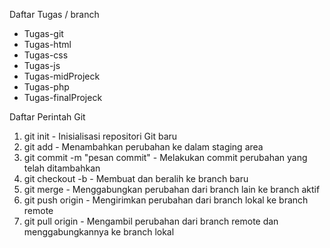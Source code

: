 Daftar Tugas / branch
- Tugas-git
- Tugas-html
- Tugas-css
- Tugas-js
- Tugas-midProjeck
- Tugas-php
- Tugas-finalProjeck

Daftar Perintah Git
1. git init - Inisialisasi repositori Git baru
2. git add <file> - Menambahkan perubahan ke dalam staging area
3. git commit -m "pesan commit" - Melakukan commit perubahan yang telah ditambahkan
4. git checkout -b <nama-branch> - Membuat dan beralih ke branch baru
5. git merge <nama-branch> - Menggabungkan perubahan dari branch lain ke branch aktif
6. git push origin <nama-branch> - Mengirimkan perubahan dari branch lokal ke branch remote
7. git pull origin <nama-branch> - Mengambil perubahan dari branch remote dan menggabungkannya ke branch lokal
